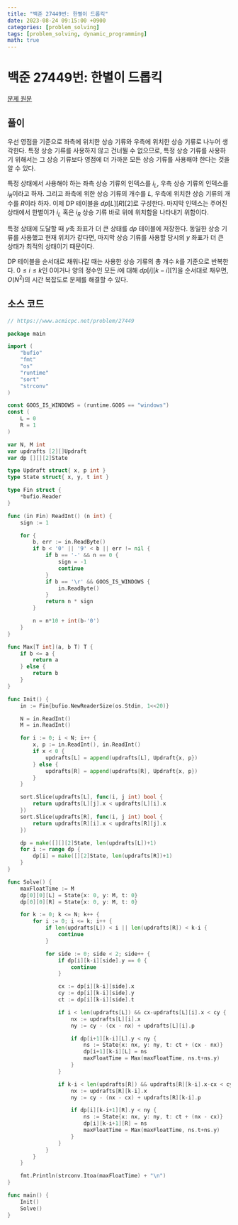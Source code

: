 ```yaml
---
title: "백준 27449번: 한별이 드롭킥"
date: 2023-08-24 09:15:00 +0900
categories: [problem_solving]
tags: [problem_solving, dynamic_programming]
math: true
---
```


# 백준 27449번: 한별이 드롭킥  

[문제 원문](https://www.acmicpc.net/problem/27449)  

## 풀이  

우선 영점을 기준으로 좌측에 위치한 상승 기류와 우측에 위치한 상승 기류로 나누어 생각한다. 특정 상승 기류를 사용하지 않고 건너뛸 수 없으므로, 특정 상승 기류를 사용하기 위해서는 그 상승 기류보다 영점에 더 가까운 모든 상승 기류를 사용해야 한다는 것을 알 수 있다.  

특정 상태에서 사용해야 하는 좌측 상승 기류의 인덱스를 $i_L$, 우측 상승 기류의 인덱스를 $i_R$이라고 하자. 그리고 좌측에 위한 상승 기류의 개수를 $L$, 우측에 위치한 상승 기류의 개수를 $R$이라 하자. 이제 DP 테이블을 $dp[L][R][2]$로 구성한다. 마지막 인덱스는 주어진 상태에서 한별이가 $i_L$ 혹은 $i_R$ 상승 기류 바로 위에 위치함을 나타내기 위함이다.  

특정 상태에 도달할 때 $y$축 좌표가 더 큰 상태를 $dp$ 테이블에 저장한다. 동일한 상승 기류를 사용했고 현재 위치가 같다면, 마지막 상승 기류를 사용할 당시의 $y$ 좌표가 더 큰 상태가 최적의 상태이기 때문이다.  

DP 테이블을 순서대로 채워나갈 때는 사용한 상승 기류의 총 개수 $k$를 기준으로 반복한다. $0 \leq i \leq k$인 0이거나 양의 정수인 모든 $i$에 대해 $dp[i][k-i][?]$을 순서대로 채우면, $O(N^2)$의 시간 복잡도로 문제를 해결할 수 있다.  

## 소스 코드  

``` go
// https://www.acmicpc.net/problem/27449

package main

import (
	"bufio"
	"fmt"
	"os"
	"runtime"
	"sort"
	"strconv"
)

const GOOS_IS_WINDOWS = (runtime.GOOS == "windows")
const (
	L = 0
	R = 1
)

var N, M int
var updrafts [2][]Updraft
var dp [][][2]State

type Updraft struct{ x, p int }
type State struct{ x, y, t int }

type Fin struct {
	*bufio.Reader
}

func (in Fin) ReadInt() (n int) {
	sign := 1

	for {
		b, err := in.ReadByte()
		if b < '0' || '9' < b || err != nil {
			if b == '-' && n == 0 {
				sign = -1
				continue
			}
			if b == '\r' && GOOS_IS_WINDOWS {
				in.ReadByte()
			}
			return n * sign
		}

		n = n*10 + int(b-'0')
	}
}

func Max[T int](a, b T) T {
	if b <= a {
		return a
	} else {
		return b
	}
}

func Init() {
	in := Fin{bufio.NewReaderSize(os.Stdin, 1<<20)}

	N = in.ReadInt()
	M = in.ReadInt()

	for i := 0; i < N; i++ {
		x, p := in.ReadInt(), in.ReadInt()
		if x < 0 {
			updrafts[L] = append(updrafts[L], Updraft{x, p})
		} else {
			updrafts[R] = append(updrafts[R], Updraft{x, p})
		}
	}

	sort.Slice(updrafts[L], func(i, j int) bool {
		return updrafts[L][j].x < updrafts[L][i].x
	})
	sort.Slice(updrafts[R], func(i, j int) bool {
		return updrafts[R][i].x < updrafts[R][j].x
	})

	dp = make([][][2]State, len(updrafts[L])+1)
	for i := range dp {
		dp[i] = make([][2]State, len(updrafts[R])+1)
	}
}

func Solve() {
	maxFloatTime := M
	dp[0][0][L] = State{x: 0, y: M, t: 0}
	dp[0][0][R] = State{x: 0, y: M, t: 0}

	for k := 0; k <= N; k++ {
		for i := 0; i <= k; i++ {
			if len(updrafts[L]) < i || len(updrafts[R]) < k-i {
				continue
			}

			for side := 0; side < 2; side++ {
				if dp[i][k-i][side].y == 0 {
					continue
				}

				cx := dp[i][k-i][side].x
				cy := dp[i][k-i][side].y
				ct := dp[i][k-i][side].t

				if i < len(updrafts[L]) && cx-updrafts[L][i].x < cy {
					nx := updrafts[L][i].x
					ny := cy - (cx - nx) + updrafts[L][i].p

					if dp[i+1][k-i][L].y < ny {
						ns := State{x: nx, y: ny, t: ct + (cx - nx)}
						dp[i+1][k-i][L] = ns
						maxFloatTime = Max(maxFloatTime, ns.t+ns.y)
					}
				}

				if k-i < len(updrafts[R]) && updrafts[R][k-i].x-cx < cy {
					nx := updrafts[R][k-i].x
					ny := cy - (nx - cx) + updrafts[R][k-i].p

					if dp[i][k-i+1][R].y < ny {
						ns := State{x: nx, y: ny, t: ct + (nx - cx)}
						dp[i][k-i+1][R] = ns
						maxFloatTime = Max(maxFloatTime, ns.t+ns.y)
					}
				}
			}
		}
	}

	fmt.Println(strconv.Itoa(maxFloatTime) + "\n")
}

func main() {
	Init()
	Solve()
}
```
